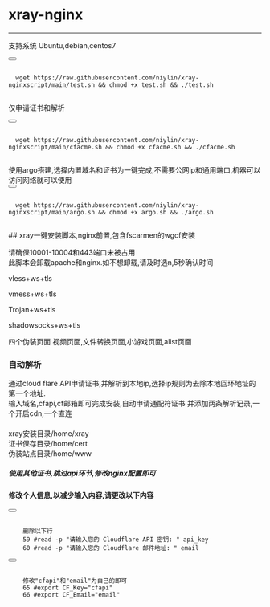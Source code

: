 # xray-nginx  
------------------------------------------------------------------------------------------------------------------------
支持系统 Ubuntu,debian,centos7 
<div>
  <button class="btn" data-clipboard-target="#code"></button>
  <pre><code id="code" class="language-python">
  wget https://raw.githubusercontent.com/niylin/xray-nginxscript/main/test.sh && chmod +x test.sh && ./test.sh
  </code></pre>
</div>

仅申请证书和解析
<div>
  <button class="btn" data-clipboard-target="#code"></button>
  <pre><code id="code" class="language-python">
  wget https://raw.githubusercontent.com/niylin/xray-nginxscript/main/cfacme.sh && chmod +x cfacme.sh && ./cfacme.sh
  </code></pre>
</div>
使用argo搭建,选择内置域名和证书为一键完成,不需要公网ip和通用端口,机器可以访问网络就可以使用
<div>
  <button class="btn" data-clipboard-target="#code"></button>
  <pre><code id="code" class="language-python">
  wget https://raw.githubusercontent.com/niylin/xray-nginxscript/main/argo.sh && chmod +x argo.sh && ./argo.sh
  </code></pre>
</div>
## xray一键安装脚本,nginx前置,包含fscarmen的wgcf安装  

请确保10001-10004和443端口未被占用  
此脚本会卸载apache和nginx.如不想卸载,请及时选n,5秒确认时间  

vless+ws+tls  

vmess+ws+tls  

Trojan+ws+tls  

shadowsocks+ws+tls  

四个伪装页面 视频页面,文件转换页面,小游戏页面,alist页面  
 
### 自动解析  
通过cloud flare API申请证书,并解析到本地ip,选择ip规则为去除本地回环地址的第一个地址.  
输入域名,cfapi,cf邮箱即可完成安装,自动申请通配符证书 并添加两条解析记录,一个开启cdn,一个直连 
  
####  
xray安装目录/home/xray  
证书保存目录/home/cert  
伪装站点目录/home/www  
  
##### 使用其他证书,跳过api环节,修改nginx配置即可  

#### 修改个人信息,以减少输入内容,请更改以下内容  
<div>
  <button class="btn" data-clipboard-target="#code"></button>
  <pre><code id="code" class="language-python">
    删除以下行
    59 #read -p "请输入您的 Cloudflare API 密钥: " api_key
    60 #read -p "请输入您的 Cloudflare 邮件地址: " email
</code></pre>
</div>
<div>
  <button class="btn" data-clipboard-target="#code"></button>
  <pre><code id="code" class="language-python">
    修改"cfapi"和"email"为自己的即可
    65 #export CF_Key="cfapi"
    66 #export CF_Email="email"
</code></pre>
</div>
